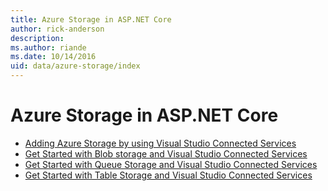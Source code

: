```yaml
---
title: Azure Storage in ASP.NET Core
author: rick-anderson
description: 
ms.author: riande
ms.date: 10/14/2016
uid: data/azure-storage/index
---
```

# Azure Storage in ASP.NET Core

* [Adding Azure Storage by using Visual Studio Connected Services](https://azure.microsoft.com/documentation/articles/vs-azure-tools-connected-services-storage/)
* [Get Started with Blob storage and Visual Studio Connected Services](https://azure.microsoft.com/documentation/articles/vs-storage-aspnet5-getting-started-blobs/)
* [Get Started with Queue Storage and Visual Studio Connected Services](https://azure.microsoft.com/documentation/articles/vs-storage-aspnet5-getting-started-queues/)
* [Get Started with Table Storage and Visual Studio Connected Services](https://azure.microsoft.com/documentation/articles/vs-storage-aspnet5-getting-started-tables/)
